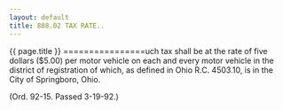 ```yaml
---
layout: default 
title: 888.02 TAX RATE..
---
```


{{ page.title }}
================uch tax shall be at the rate of five dollars (\$5.00) per motor vehicle
on each and every motor vehicle in the district of registration of
which, as defined in Ohio R.C. 4503.10, is in the City of Springboro,
Ohio.

(Ord. 92-15. Passed 3-19-92.)
